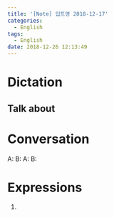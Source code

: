 ```yaml
---
title: '[Note] 입트영 2018-12-17'
categories:
  - English
tags:
  - English
date: 2018-12-26 12:13:49
---
```


# Dictation

## Talk about

# Conversation

A:
B:
A:
B:


# Expressions

1.